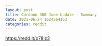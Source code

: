 ```yaml
--- 
layout: post 
title: Cardano 360 June Update - Summary 
date: 2021-06-24 1624564163 
categories: reddit 
--- 
```

https://redd.it/o78iz3